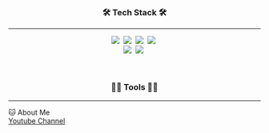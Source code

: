 <h3 align="center">🛠 Tech Stack 🛠</h3>

<hr>

<p align="center">
  <img src="https://img.shields.io/badge/Python-3766AB?style=flat-square&logo=Python&logoColor=white"/></a>&nbsp 
  <img src="https://img.shields.io/badge/Java-007396?style=flat-square&logo=Java&logoColor=white"/></a>&nbsp 
  <img src="https://img.shields.io/badge/C-A8B9CC?style=flat-square&logo=C&logoColor=white"/></a>&nbsp 
  <img src="https://img.shields.io/badge/css-1572B6?style=flat-square&logo=css3&logoColor=white"/></a>&nbsp 
  <br>
  <img src="https://img.shields.io/badge/SpringBoot-6DB33F?style=flat-square&logo=Spring&logoColor=white"/></a>&nbsp 
  <img src="https://img.shields.io/badge/Mysql-#4479A1?style=flat-square&logo=MySql&logoColor=white"/></a>&nbsp 
</p>

<br>

<h3 align="center">💪🏼 Tools 💪🏼</h3>
<hr>

🐱 About Me
<br>[Youtube Channel](https://www.youtube.com/channel/UCjPB2WL70JPZVoIopebXKnQ)
